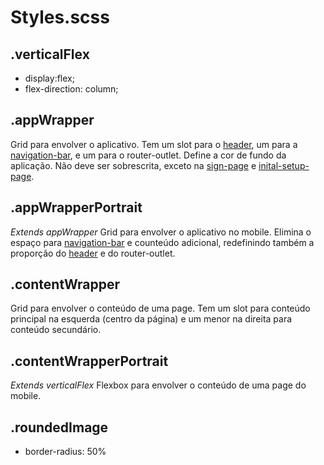 # Styles.scss

## .verticalFlex
- display:flex;
- flex-direction: column;

## .appWrapper
Grid para envolver o aplicativo. Tem um slot para o [header](/Docs/src/app/components/structure/Header.md), um para a [navigation-bar](/Docs/src/app/components/structure/NavigationBar.md), e um para o router-outlet. Define a cor de fundo da aplicação. Não deve ser sobrescrita, exceto na [sign-page](/Docs/src/app/components/pages/SignPage.md) e [inital-setup-page](/Docs/src/app/components/pages/InitialSetupPage.md).

## .appWrapperPortrait
*Extends appWrapper*
Grid para envolver o aplicativo no mobile. Elimina o espaço para [navigation-bar](/Docs/src/app/components/structure/NavigationBar.md) e counteúdo adicional, redefinindo também a proporção do [header](/Docs/src/app/components/structure/Header.md) e do router-outlet.

## .contentWrapper
Grid para envolver o conteúdo de uma page. Tem um slot para conteúdo principal na esquerda (centro da página) e um menor na direita para conteúdo secundário. 

## .contentWrapperPortrait
*Extends verticalFlex*
Flexbox para envolver o conteúdo de uma page do mobile.

## .roundedImage
- border-radius: 50%
